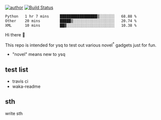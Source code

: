 [![author](https://img.shields.io/badge/author-ysq-green)](https://github.com/Yang-Shiqin)
[![Build Status](https://app.travis-ci.com/Yang-Shiqin/testall.svg?branch=main)](https://app.travis-ci.com/Yang-Shiqin/testall)

<!--START_SECTION:waka-->

```txt
Python   1 hr 7 mins     █████████████████▒░░░░░░░   68.88 %
Other    20 mins         █████▒░░░░░░░░░░░░░░░░░░░   20.74 %
XML      10 mins         ██▓░░░░░░░░░░░░░░░░░░░░░░   10.38 %
```

<!--END_SECTION:waka-->

Hi there 👋

This repo is intended for ysq to test out various novel<sup>*</sup> gadgets just for fun.

- "novel" means new to ysq

## test list
- travis ci
- waka-readme


## sth
write sth

